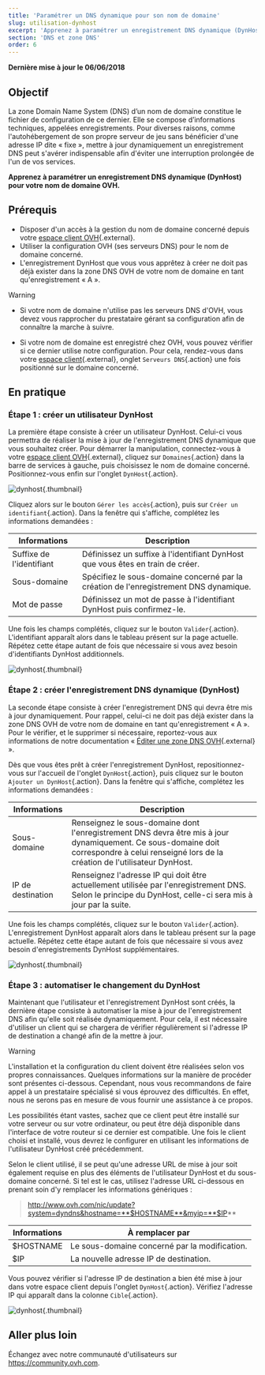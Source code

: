 ```yaml
---
title: 'Paramétrer un DNS dynamique pour son nom de domaine'
slug: utilisation-dynhost
excerpt: 'Apprenez à paramétrer un enregistrement DNS dynamique (DynHost) pour votre nom de domaine OVH'
section: 'DNS et zone DNS'
order: 6
---
```


**Dernière mise à jour le 06/06/2018**

## Objectif

La zone Domain Name System (DNS) d’un nom de domaine constitue le fichier de configuration de ce dernier. Elle se compose d’informations techniques, appelées enregistrements. Pour diverses raisons, comme l'autohébergement de son propre serveur de jeu sans bénéficier d'une adresse IP dite « fixe », mettre à jour dynamiquement un enregistrement DNS peut s'avérer indispensable afin d'éviter une interruption prolongée de l'un de vos services. 

**Apprenez à paramétrer un enregistrement DNS dynamique (DynHost) pour votre nom de domaine OVH.**

## Prérequis

- Disposer d'un accès à la gestion du nom de domaine concerné depuis votre [espace client OVH](https://www.ovh.com/auth/?action=gotomanager){.external}.
- Utiliser la configuration OVH (ses serveurs DNS) pour le nom de domaine concerné.
- L'enregistrement DynHost que vous vous apprêtez à créer ne doit pas déjà exister dans la zone DNS OVH de votre nom de domaine en tant qu'enregistrement « A ».

> [!warning]
>
> - Si votre nom de domaine n'utilise pas les serveurs DNS d'OVH, vous devez vous rapprocher du prestataire gérant sa configuration afin de connaître la marche à suivre.
> 
> - Si votre nom de domaine est enregistré chez OVH, vous pouvez vérifier si ce dernier utilise notre configuration. Pour cela, rendez-vous dans votre [espace client](https://www.ovh.com/auth/?action=gotomanager){.external}, onglet `Serveurs DNS`{.action} une fois positionné sur le domaine concerné.
>

## En pratique

### Étape 1 : créer un utilisateur DynHost

La première étape consiste à créer un utilisateur DynHost. Celui-ci vous permettra de réaliser la mise à jour de l'enregistrement DNS dynamique que vous souhaitez créer. Pour démarrer la manipulation, connectez-vous à votre [espace client OVH](https://www.ovh.com/auth/?action=gotomanager){.external}, cliquez sur `Domaines`{.action} dans la barre de services à gauche, puis choisissez le nom de domaine concerné. Positionnez-vous enfin sur l'onglet `DynHost`{.action}.

![dynhost](images/use-dynhost-step1.png){.thumbnail}

Cliquez alors sur le bouton `Gérer les accès`{.action}, puis sur `Créer un identifiant`{.action}. Dans la fenêtre qui s'affiche, complétez les informations demandées :

|Informations|Description|
|---|---|
|Suffixe de l'identifiant|Définissez un suffixe à l'identifiant DynHost que vous êtes en train de créer.|
|Sous-domaine|Spécifiez le sous-domaine concerné par la création de l'enregistrement DNS dynamique.|
|Mot de passe|Définissez un mot de passe à l'identifiant DynHost puis confirmez-le.|

Une fois les champs complétés, cliquez sur le bouton `Valider`{.action}. L'identifiant apparaît alors dans le tableau présent sur la page actuelle. Répétez cette étape autant de fois que nécessaire si vous avez besoin d'identifiants DynHost additionnels.

![dynhost](images/use-dynhost-step2.png){.thumbnail}

### Étape 2 : créer l'enregistrement DNS dynamique (DynHost)

La seconde étape consiste à créer l'enregistrement DNS qui devra être mis à jour dynamiquement. Pour rappel, celui-ci ne doit pas déjà exister dans la zone DNS OVH de votre nom de domaine en tant qu'enregistrement « A ». Pour le vérifier, et le supprimer si nécessaire, reportez-vous aux informations de notre documentation « [Éditer une zone DNS OVH](https://docs.ovh.com/fr/domains/editer-ma-zone-dns/){.external} ».

Dès que vous êtes prêt à créer l'enregistrement DynHost, repositionnez-vous sur l'accueil de l'onglet `DynHost`{.action}, puis cliquez sur le bouton `Ajouter un DynHost`{.action}. Dans la fenêtre qui s'affiche, complétez les informations demandées :

|Informations|Description|
|---|---|
|Sous-domaine|Renseignez le sous-domaine dont l'enregistrement DNS devra être mis à jour dynamiquement. Ce sous-domaine doit correspondre à celui renseigné lors de la création de l'utilisateur DynHost.|
|IP de destination|Renseignez l'adresse IP qui doit être actuellement utilisée par l'enregistrement DNS. Selon le principe du DynHost, celle-ci sera mis à jour par la suite.|

Une fois les champs complétés, cliquez sur le bouton `Valider`{.action}. L'enregistrement DynHost apparaît alors dans le tableau présent sur la page actuelle. Répétez cette étape autant de fois que nécessaire si vous avez besoin d'enregistrements DynHost supplémentaires.

![dynhost](images/use-dynhost-step3.png){.thumbnail}

### Étape 3 : automatiser le changement du DynHost

Maintenant que l'utilisateur et l'enregistrement DynHost sont créés, la dernière étape consiste à automatiser la mise à jour de l'enregistrement DNS afin qu'elle soit réalisée dynamiquement. Pour cela, il est nécessaire d'utiliser un client qui se chargera de vérifier régulièrement si l'adresse IP de destination a changé afin de la mettre à jour.

> [!warning]
>
> L'installation et la configuration du client doivent être réalisées selon vos propres connaissances. Quelques informations sur la manière de procéder sont présentes ci-dessous. Cependant, nous vous recommandons de faire appel à un prestataire spécialisé si vous éprouvez des difficultés. En effet, nous ne serons pas en mesure de vous fournir une assistance à ce propos. 
>

Les possibilités étant vastes, sachez que ce client peut être installé sur votre serveur ou sur votre ordinateur, ou peut être déjà disponible dans l'interface de votre routeur si ce dernier est compatible. Une fois le client choisi et installé, vous devrez le configurer en utilisant les informations de l'utilisateur DynHost créé précédemment.

Selon le client utilisé, il se peut qu'une adresse URL de mise à jour soit également requise en plus des éléments de l'utilisateur DynHost et du sous-domaine concerné. Si tel est le cas, utilisez l'adresse URL ci-dessous en prenant soin d'y remplacer les informations génériques :

> http://www.ovh.com/nic/update?system=dyndns&hostname=**$HOSTNAME**&myip=**$IP**

|Informations|À remplacer par|
|---|---|
|$HOSTNAME|Le sous-domaine concerné par la modification.|
|$IP|La nouvelle adresse IP de destination.|

Vous pouvez vérifier si l'adresse IP de destination a bien été mise à jour dans votre espace client depuis l'onglet `DynHost`{.action}. Vérifiez l'adresse IP qui apparaît dans la colonne `Cible`{.action}.

![dynhost](images/use-dynhost-step4.png){.thumbnail}

## Aller plus loin

Échangez avec notre communauté d'utilisateurs sur <https://community.ovh.com>.